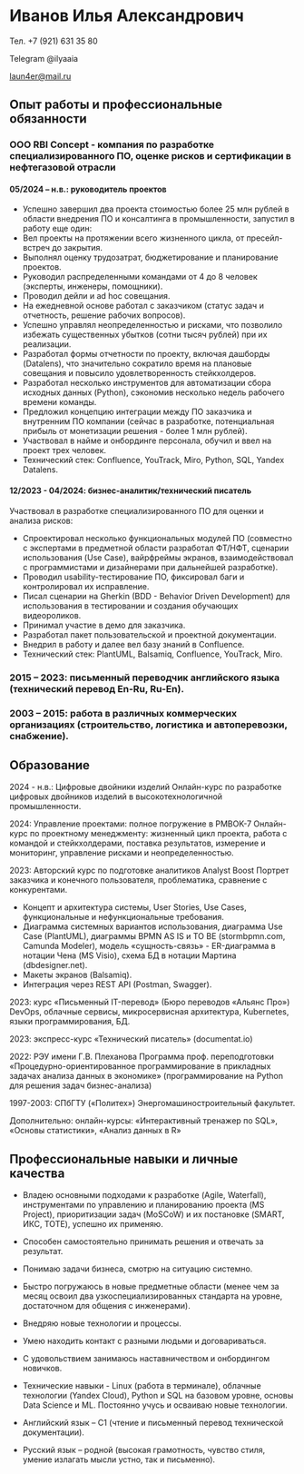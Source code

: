 # Иванов Илья Александрович

Тел. +7 (921) 631 35 80

Telegram @ilyaaia

laun4er@mail.ru   

## Опыт работы и профессиональные обязанности

### ООО RBI Concept - компания по разработке специализированного ПО, оценке рисков и сертификации в нефтегазовой отрасли
#### 05/2024 – н.в.: руководитель проектов
- Успешно завершил два проекта стоимостью более 25 млн рублей в области внедрения ПО и консалтинга в промышленности, запустил в работу еще один:
- Вел проекты на протяжении всего жизненного цикла, от пресейл-встреч до закрытия.
- Выполнял оценку трудозатрат, бюджетирование и планирование проектов.
- Руководил распределенными командами от 4 до 8 человек (эксперты, инженеры, помощники).
- Проводил дейли и ad hoc совещания.
- На ежедневной основе работал с заказчиком (статус задач и отчетность, решение рабочих вопросов).
- Успешно управлял неопределенностью и рисками, что позволило избежать существенных убытков (сотни тысяч
рублей) при их реализации.
- Разработал формы отчетности по проекту, включая дашборды (Datalens), что значительно сократило время на
плановые совещания и повысило удовлетворенность стейкхолдеров.
- Разработал несколько инструментов для автоматизации сбора исходных данных (Python), сэкономив несколько
недель рабочего времени команды.
- Предложил концепцию интеграции между ПО заказчика и внутренним ПО компании (сейчас в разработке, потенциальная прибыль от монетизации решения - более 1 млн рублей).
- Участвовал в найме и онбординге персонала, обучил и ввел на проект трех человек.
- Технический стек: Confluence, YouTrack, Miro, Python, SQL, Yandex Datalens.
#### 12/2023 - 04/2024: бизнес-аналитик/технический писатель
Участвовал в разработке специализированного ПО для оценки и анализа рисков:
- Спроектировал несколько функциональных модулей ПО (совместно с экспертами в предметной области разработал ФТ/НФТ, сценарии использования (Use Case), вайрфреймы экранов, взаимодействовал с программистами и дизайнерами при дальнейшей разработке).
- Проводил usability-тестирование ПО, фиксировал баги и контролировал их исправление.
- Писал сценарии на Gherkin (BDD - Behavior Driven Development) для использования в тестировании и создания обучающих видеороликов.
- Принимал участие в демо для заказчика.
- Разработал пакет пользовательской и проектной документации.
- Внедрил в работу и далее вел базу знаний в Confluence.
- Технический стек: PlantUML, Balsamiq, Confluence, YouTrack, Miro.
### 2015 – 2023: письменный переводчик английского языка (технический перевод En-Ru, Ru-En).
### 2003 – 2015: работа в различных коммерческих организациях (строительство, логистика и автоперевозки, снабжение).

## Образование

2024 - н.в.: Цифровые двойники изделий
Онлайн-курс по разработке цифровых двойников изделий в высокотехнологичной промышленности.

2024: Управление проектами: полное погружение в PMBOK-7
Онлайн-курс по проектному менеджменту: жизненный цикл проекта, работа с командой и стейкхолдерами, поставка результатов, измерение и мониторинг, управление рисками и неопределенностью.

2023: Авторский курс по подготовке аналитиков Analyst Boost
Портрет заказчика и конечного пользователя, проблематика, сравнение с конкурентами.
- Концепт и архитектура системы, User Stories, Use Cases, функциональные и нефункциональные требования.
- Диаграмма системных вариантов использования, диаграмма Use Case (PlantUML), диаграммы BPMN AS IS и TO
BE (stormbpmn.com, Camunda Modeler), модель «сущность-связь» - ER-диаграмма в нотации Чена (MS Visio),
схема БД в нотации Мартина (dbdesigner.net).
- Макеты экранов (Balsamiq).
- Интеграция через REST API (Postman, Swagger).

2023: курс «Письменный IT-перевод» (Бюро переводов «Альянс Про»)
DevOps, облачные сервисы, микросервисная архитектура, Kubernetes, языки программирования, БД.

2023: экспресс-курс «Технический писатель» (documentat.io)

2022: РЭУ имени Г.В. Плеханова
Программа проф. переподготовки «Процедурно-ориентированное программирование в прикладных задачах анализа
данных в экономике» (программирование на Python для решения задач бизнес-анализа)

1997-2003: СПбГТУ («Политех») Энергомашиностроительный факультет.

Дополнительно: онлайн-курсы: «Интерактивный тренажер по SQL», «Основы статистики», «Анализ данных в R»

## Профессиональные навыки и личные качества

- Владею основными подходами к разработке (Agile, Waterfall), инструментами по управлению и планированию проекта (MS Project), приоритизации задач (MoSCoW) и их постановке (SMART, ИКС, TOTE), успешно их применяю.

- Способен самостоятельно принимать решения и отвечать за результат.

- Понимаю задачи бизнеса, смотрю на ситуацию системно.

- Быстро погружаюсь в новые предметные области (менее чем за месяц освоил два узкоспециализированных стандарта на уровне, достаточном для общения с инженерами).

- Внедряю новые технологии и процессы.

- Умею находить контакт с разными людьми и договариваться.

- С удовольствием занимаюсь наставничеством и онбордингом новичков.

- Технические навыки - Linux (работа в терминале), облачные технологии (Yandex Cloud), Python и SQL на базовом уровне, основы Data Science и ML. Постоянно учусь и осваиваю новые технологии.

- Английский язык – С1 (чтение и письменный перевод технической документации).

- Русский язык – родной (высокая грамотность, чувство стиля, умение излагать мысли устно, так и письменно).